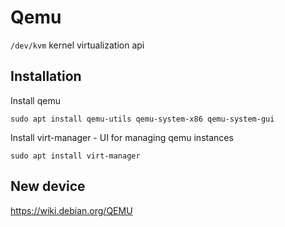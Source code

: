# Qemu

`/dev/kvm` kernel virtualization api


## Installation
Install qemu
```
sudo apt install qemu-utils qemu-system-x86 qemu-system-gui
```

Install virt-manager - UI for managing qemu instances
```
sudo apt install virt-manager
```

## New device
https://wiki.debian.org/QEMU

